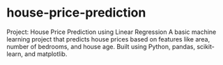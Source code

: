# house-price-prediction
Project:  House Price Prediction using Linear Regression A basic machine learning project that predicts house prices based on features like area, number of bedrooms, and house age. Built using Python, pandas, scikit-learn, and matplotlib.
